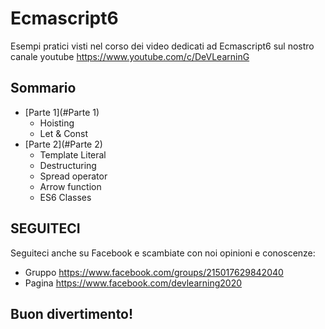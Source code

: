 # Ecmascript6
Esempi pratici visti nel corso dei video dedicati ad Ecmascript6 sul nostro canale youtube https://www.youtube.com/c/DeVLearninG

## Sommario
* [Parte 1](#Parte 1)
    * Hoisting
    * Let & Const
* [Parte 2](#Parte 2)
    * Template Literal
    * Destructuring
    * Spread operator
    * Arrow function
    * ES6 Classes

## SEGUITECI
 Seguiteci anche su Facebook e scambiate con noi opinioni e conoscenze:
 - Gruppo  https://www.facebook.com/groups/215017629842040 
 - Pagina  https://www.facebook.com/devlearning2020

 
 ## Buon divertimento!
